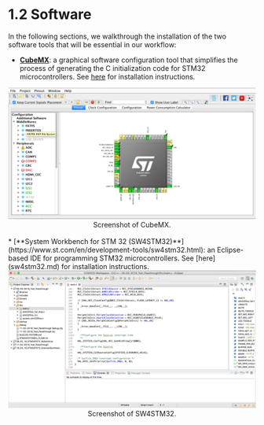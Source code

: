 # 1.2 Software

In the following sections, we walkthrough the installation of the two software tools that will be essential in our workflow:

* [**CubeMX**](https://www.st.com/en/development-tools/stm32cubemx.html): a graphical software configuration tool that simplifies the process of generating the C initialization code for STM32 microcontrollers. See [here](cubemx.md) for installation instructions.

<div style="text-align:center"><img src ="cubemx.png" /></div>
<center>Screenshot of CubeMX.</center>
<br/>
* [**System Workbench for STM 32 (SW4STM32)**](https://www.st.com/en/development-tools/sw4stm32.html): an Eclipse-based IDE for programming STM32 microcontrollers. See [here](sw4stm32.md) for installation instructions.

<div style="text-align:center"><img src ="sw4stm32.png" /></div>
<center>Screenshot of SW4STM32.</center>
<br/>

